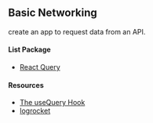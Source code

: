 ## Basic Networking ##
create an app to request data from an API.

#### List Package ####
- [React Query](https://react-query.tanstack.com/)

#### Resources ###
- [The useQuery Hook](https://www.youtube.com/watch?v=yccbCol546c)
- [logrocket](https://blog.logrocket.com/react-query-state-management-react-native/)
